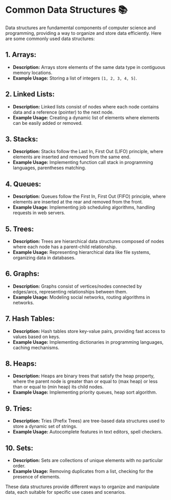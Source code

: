 # Common Data Structures 📚

Data structures are fundamental components of computer science and programming, providing a way to organize and store data efficiently. Here are some commonly used data structures:

## 1. Arrays:
   - **Description:** Arrays store elements of the same data type in contiguous memory locations.
   - **Example Usage:** Storing a list of integers `[1, 2, 3, 4, 5]`.

## 2. Linked Lists:
   - **Description:** Linked lists consist of nodes where each node contains data and a reference (pointer) to the next node.
   - **Example Usage:** Creating a dynamic list of elements where elements can be easily added or removed.

## 3. Stacks:
   - **Description:** Stacks follow the Last In, First Out (LIFO) principle, where elements are inserted and removed from the same end.
   - **Example Usage:** Implementing function call stack in programming languages, parentheses matching.

## 4. Queues:
   - **Description:** Queues follow the First In, First Out (FIFO) principle, where elements are inserted at the rear and removed from the front.
   - **Example Usage:** Implementing job scheduling algorithms, handling requests in web servers.

## 5. Trees:
   - **Description:** Trees are hierarchical data structures composed of nodes where each node has a parent-child relationship.
   - **Example Usage:** Representing hierarchical data like file systems, organizing data in databases.

## 6. Graphs:
   - **Description:** Graphs consist of vertices/nodes connected by edges/arcs, representing relationships between them.
   - **Example Usage:** Modeling social networks, routing algorithms in networks.

## 7. Hash Tables:
   - **Description:** Hash tables store key-value pairs, providing fast access to values based on keys.
   - **Example Usage:** Implementing dictionaries in programming languages, caching mechanisms.

## 8. Heaps:
   - **Description:** Heaps are binary trees that satisfy the heap property, where the parent node is greater than or equal to (max heap) or less than or equal to (min heap) its child nodes.
   - **Example Usage:** Implementing priority queues, heap sort algorithm.

## 9. Tries:
   - **Description:** Tries (Prefix Trees) are tree-based data structures used to store a dynamic set of strings.
   - **Example Usage:** Autocomplete features in text editors, spell checkers.

## 10. Sets:
   - **Description:** Sets are collections of unique elements with no particular order.
   - **Example Usage:** Removing duplicates from a list, checking for the presence of elements.

These data structures provide different ways to organize and manipulate data, each suitable for specific use cases and scenarios.
